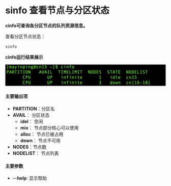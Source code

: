 
# sinfo 查看节点与分区状态 #

**cinfo可查询各分区节点的队列资源信息。**

查看分区节点状态：
~~~bash
sinfo
~~~

**cinfo运行结果展示**

![cinfo](../images/cinfo.png)


#### 主要输出项 ####

- **PARTITION**：分区名
- **AVAIL**： 分区状态
  - **idel**： 空闲
  - **mix**： 节点部分核心可以使用
  - **alloc**： 节点已被占用
  - **down**： 节点不可用
- **NODES**：节点数
- **NODELIST**： 节点列表



#### 主要参数 ####

- **--help**: 显示帮助
